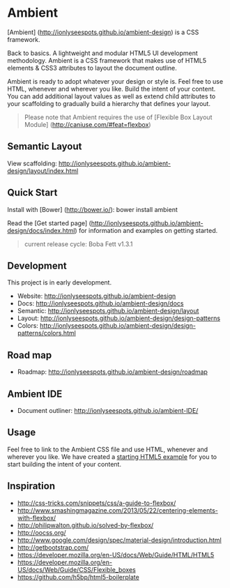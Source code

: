# Ambient

[Ambient] (http://ionlyseespots.github.io/ambient-design) is a CSS framework.

Back to basics. A lightweight and modular HTML5 UI development methodology. Ambient is a CSS framework that makes use of HTML5 elements & CSS3 attributes to layout the document outline.

Ambient is ready to adopt whatever your design or style is. Feel free to use HTML, whenever and wherever you like. Build the intent of your content. You can add additional layout values as well as extend child attributes to your scaffolding to gradually build a hierarchy that defines your layout.

> Please note that Ambient requires the use of [Flexible Box Layout Module] (http://caniuse.com/#feat=flexbox)

## Semantic Layout

View scaffolding: http://ionlyseespots.github.io/ambient-design/layout/index.html

## Quick Start

Install with [Bower] (http://bower.io/): bower install ambient

Read the [Get started page] (http://ionlyseespots.github.io/ambient-design/docs/index.html) for information and examples on getting started.

> current release cycle: Boba Fett v1.3.1

## Development

This project is in early development.

* Website: http://ionlyseespots.github.io/ambient-design
* Docs: http://ionlyseespots.github.io/ambient-design/docs
* Semantic: http://ionlyseespots.github.io/ambient-design/layout
* Layout: http://ionlyseespots.github.io/ambient-design/design-patterns
* Colors: http://ionlyseespots.github.io/ambient-design/design-patterns/colors.html 

## Road map
* Roadmap: http://ionlyseespots.github.io/ambient-design/roadmap

## Ambient IDE

* Document outliner: http://ionlyseespots.github.io/ambient-IDE/

## Usage

Feel free to link to the Ambient CSS file and use HTML, whenever and wherever you like. We have created a [starting HTML5 example](http://ionlyseespots.github.io/ambient-design/examples/starter-template/index.html) for you to start building the intent of your content.

## Inspiration

* http://css-tricks.com/snippets/css/a-guide-to-flexbox/
* http://www.smashingmagazine.com/2013/05/22/centering-elements-with-flexbox/
* http://philipwalton.github.io/solved-by-flexbox/
* http://oocss.org/
* http://www.google.com/design/spec/material-design/introduction.html
* http://getbootstrap.com/
* https://developer.mozilla.org/en-US/docs/Web/Guide/HTML/HTML5
* https://developer.mozilla.org/en-US/docs/Web/Guide/CSS/Flexible_boxes
* https://github.com/h5bp/html5-boilerplate